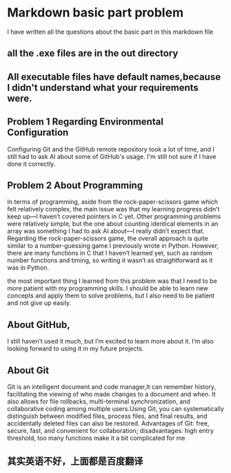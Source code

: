 # Markdown basic part problem

I have written all the questions about the basic part in this markdown file

## all the .exe files are in the out directory
## All executable files have default names,because I didn't understand what your requirements were.

## Problem 1 Regarding Environmental Configuration
Configuring Git and the GitHub remote repository took a lot of time, and I still had to ask AI about some of GitHub's usage. I'm still not sure if I have done it correctly.

## Problem 2 About Programming
In terms of programming, aside from the rock-paper-scissors game which felt relatively complex, the main issue was that my learning progress didn’t keep up—I haven’t covered pointers in C yet. Other programming problems were relatively simple, but the one about counting identical elements in an array was something I had to ask AI about—I really didn’t expect that. Regarding the rock-paper-scissors game, the overall approach is quite similar to a number-guessing game I previously wrote in Python. However, there are many functions in C that I haven’t learned yet, such as random number functions and timing, so writing it wasn’t as straightforward as it was in Python.

the most important thing I learned from this problem was that I need to be more patient with my programming skills. I should be able to learn new concepts and apply them to solve problems, but I also need to be patient and not give up easily.

## About GitHub,
I still haven’t used it much, but I’m excited to learn more about it. I’m also looking forward to using it in my future projects.

## About Git
Git is an intelligent document and code manager,It can remember history, facilitating the viewing of who made changes to a document and when. It also allows for file rollbacks, multi-terminal synchronization, and collaborative coding among multiple users.Using Git, you can systematically distinguish between modified files, process files, and final results, and accidentally deleted files can also be restored.
Advantages of Git: free, secure, fast, and convenient for collaboration; 
disadvantages: high entry threshold, too many functions make it a bit complicated for me

## 其实英语不好，上面都是百度翻译